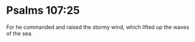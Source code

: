 # Psalms 107:25

For he commanded and raised the stormy wind, which lifted up the waves of the sea.
